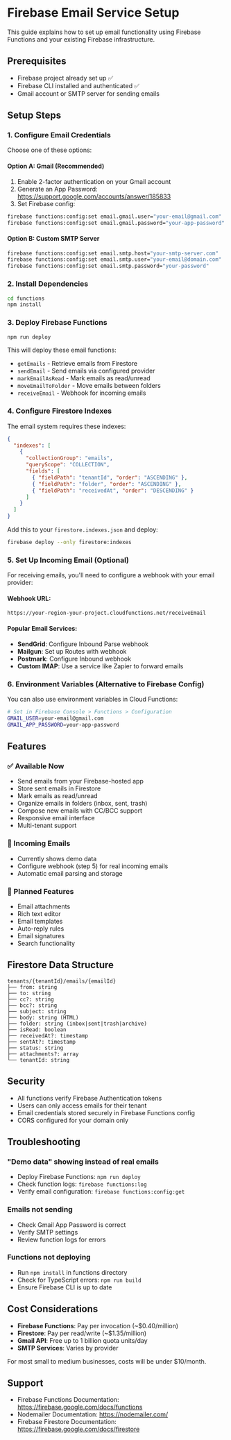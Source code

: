 # Firebase Email Service Setup

This guide explains how to set up email functionality using Firebase Functions and your existing Firebase infrastructure.

## Prerequisites

- Firebase project already set up ✅
- Firebase CLI installed and authenticated ✅
- Gmail account or SMTP server for sending emails

## Setup Steps

### 1. Configure Email Credentials

Choose one of these options:

#### Option A: Gmail (Recommended)
1. Enable 2-factor authentication on your Gmail account
2. Generate an App Password: https://support.google.com/accounts/answer/185833
3. Set Firebase config:
```bash
firebase functions:config:set email.gmail.user="your-email@gmail.com"
firebase functions:config:set email.gmail.password="your-app-password"
```

#### Option B: Custom SMTP Server
```bash
firebase functions:config:set email.smtp.host="your-smtp-server.com"
firebase functions:config:set email.smtp.user="your-email@domain.com"
firebase functions:config:set email.smtp.password="your-password"
```

### 2. Install Dependencies

```bash
cd functions
npm install
```

### 3. Deploy Firebase Functions

```bash
npm run deploy
```

This will deploy these email functions:
- `getEmails` - Retrieve emails from Firestore
- `sendEmail` - Send emails via configured provider
- `markEmailAsRead` - Mark emails as read/unread
- `moveEmailToFolder` - Move emails between folders
- `receiveEmail` - Webhook for incoming emails

### 4. Configure Firestore Indexes

The email system requires these indexes:

```json
{
  "indexes": [
    {
      "collectionGroup": "emails",
      "queryScope": "COLLECTION",
      "fields": [
        { "fieldPath": "tenantId", "order": "ASCENDING" },
        { "fieldPath": "folder", "order": "ASCENDING" },
        { "fieldPath": "receivedAt", "order": "DESCENDING" }
      ]
    }
  ]
}
```

Add this to your `firestore.indexes.json` and deploy:
```bash
firebase deploy --only firestore:indexes
```

### 5. Set Up Incoming Email (Optional)

For receiving emails, you'll need to configure a webhook with your email provider:

#### Webhook URL:
```
https://your-region-your-project.cloudfunctions.net/receiveEmail
```

#### Popular Email Services:
- **SendGrid**: Configure Inbound Parse webhook
- **Mailgun**: Set up Routes with webhook
- **Postmark**: Configure Inbound webhook
- **Custom IMAP**: Use a service like Zapier to forward emails

### 6. Environment Variables (Alternative to Firebase Config)

You can also use environment variables in Cloud Functions:
```bash
# Set in Firebase Console > Functions > Configuration
GMAIL_USER=your-email@gmail.com
GMAIL_APP_PASSWORD=your-app-password
```

## Features

### ✅ Available Now
- Send emails from your Firebase-hosted app
- Store sent emails in Firestore
- Mark emails as read/unread
- Organize emails in folders (inbox, sent, trash)
- Compose new emails with CC/BCC support
- Responsive email interface
- Multi-tenant support

### 🔄 Incoming Emails
- Currently shows demo data
- Configure webhook (step 5) for real incoming emails
- Automatic email parsing and storage

### 🎯 Planned Features
- Email attachments
- Rich text editor
- Email templates
- Auto-reply rules
- Email signatures
- Search functionality

## Firestore Data Structure

```
tenants/{tenantId}/emails/{emailId}
├── from: string
├── to: string
├── cc?: string
├── bcc?: string
├── subject: string
├── body: string (HTML)
├── folder: string (inbox|sent|trash|archive)
├── isRead: boolean
├── receivedAt?: timestamp
├── sentAt?: timestamp
├── status: string
├── attachments?: array
└── tenantId: string
```

## Security

- All functions verify Firebase Authentication tokens
- Users can only access emails for their tenant
- Email credentials stored securely in Firebase Functions config
- CORS configured for your domain only

## Troubleshooting

### "Demo data" showing instead of real emails
- Deploy Firebase Functions: `npm run deploy`
- Check function logs: `firebase functions:log`
- Verify email configuration: `firebase functions:config:get`

### Emails not sending
- Check Gmail App Password is correct
- Verify SMTP settings
- Review function logs for errors

### Functions not deploying  
- Run `npm install` in functions directory
- Check for TypeScript errors: `npm run build`
- Ensure Firebase CLI is up to date

## Cost Considerations

- **Firebase Functions**: Pay per invocation (~$0.40/million)
- **Firestore**: Pay per read/write (~$1.35/million)
- **Gmail API**: Free up to 1 billion quota units/day
- **SMTP Services**: Varies by provider

For most small to medium businesses, costs will be under $10/month.

## Support

- Firebase Functions Documentation: https://firebase.google.com/docs/functions
- Nodemailer Documentation: https://nodemailer.com/
- Firebase Firestore Documentation: https://firebase.google.com/docs/firestore 